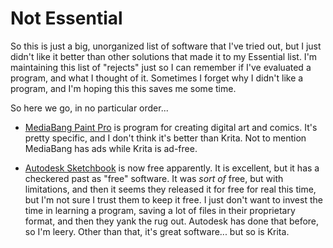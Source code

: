 # Not Essential

So this is just a big, unorganized list of software that I've tried out, but I just didn't like it better than other solutions that made it to my Essential list. I'm maintaining this list of "rejects" just so I can remember if I've evaluated a program, and what I thought of it. Sometimes I forget why I didn't like a program, and I'm hoping this this saves me some time.

So here we go, in no particular order...

- [MediaBang Paint Pro](https://medibangpaint.com/en/pc/) is program for creating digital art and comics. It's pretty specific, and I don't think it's better than Krita. Not to mention MediaBang has ads while Krita is ad-free.

- [Autodesk Sketchbook](https://www.autodesk.com/products/sketchbook/overview) is now free apparently. It is excellent, but it has a checkered past as "free" software. It was _sort of_ free, but with limitations, and then it seems they released it for free for real this time, but I'm not sure I trust them to keep it free. I just don't want to invest the time in learning a program, saving a lot of files in their proprietary format, and then they yank the rug out. Autodesk has done that before, so I'm leery. Other than that, it's great software... but so is Krita.

